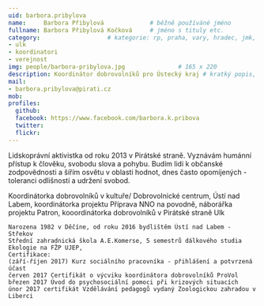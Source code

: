 ```yaml
---
uid: barbora.pribylova
name:     Barbora Přibylová      		# běžně používáné jméno
fullname: Barbora Přibylová Kočková		# jméno s tituly etc.
category:					# kategorie: rp, praha, vary, hradec, jmk, senat
- ulk
- koordinatori
- verejnost
img: people/barbora-pribylova.jpg           	# 165 x 220
description: Koordinátor dobrovolníků pro Ústecký kraj # kratký popis, max 160 znaků
mail:
- barbora.pribylova@pirati.cz
mob: 
profiles:
  github:
  facebook: https://www.facebook.com/barbora.k.pribova
  twitter:
  flickr:
---
```


Lidskoprávní aktivistka od roku 2013 v Pirátské straně. Vyznávám humánní přístup k člověku, svobodu slova a pohybu. Budím lidi k občanské zodpovědnosti a šířím osvětu v oblasti hodnot, dnes často opomíjených - toleranci odlišností a udržení svobod.

Koordinátorka dobrovolníků v kultuře/ Dobrovolnické centrum, Ústí nad Labem, koordinátorka projektu Příprava NNO na povodně, náborářka projektu Patron, kooordinátorka dobrovolníků v Pirátské straně Ulk

    Narozena 1982 v Děčíne, od roku 2016 bydlištěm Ústí nad Labem - Střekov
    Střední zahradnická škola A.E.Komerse, 5 semestrů dálkového studia Ekologie na FŽP UJEP,
    Certifikace:
    (září-říjen 2017) Kurz sociálního pracovníka - přihlášení a potvrzená účast
    červen 2017 Certifikát o výcviku koordinátora dobrovolníků ProVol
    březen 2017 Úvod do psychosociální pomoci při krizových situacích
    únor 2017 certifikát Vzdělávání pedagogů vydaný Zoologickou zahradou v Liberci
